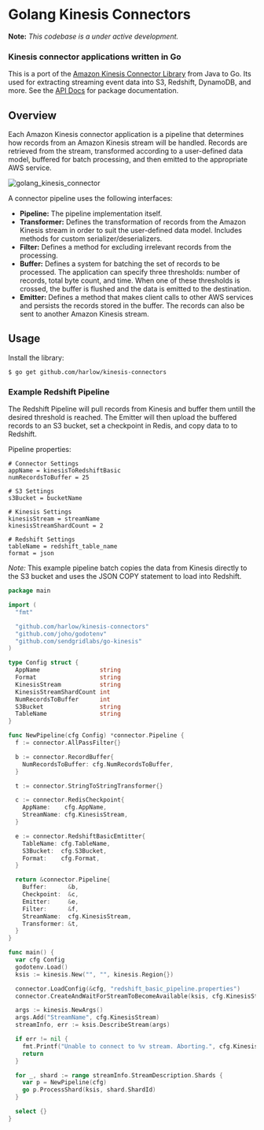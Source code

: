 # Golang Kinesis Connectors

__Note:__ _This codebase is a under active development._

### Kinesis connector applications written in Go

This is a port of the [Amazon Kinesis Connector Library][1] from Java to Go. Its used for extracting streaming event data
into S3, Redshift, DynamoDB, and more. See the [API Docs][2] for package documentation.

## Overview

Each Amazon Kinesis connector application is a pipeline that determines how records from an Amazon Kinesis stream will be handled. Records are retrieved from the stream, transformed according to a user-defined data model, buffered for batch processing, and then emitted to the appropriate AWS service.

![golang_kinesis_connector](https://cloud.githubusercontent.com/assets/739782/4262283/2ee2550e-3b97-11e4-8cd1-21a5d7ee0964.png)

A connector pipeline uses the following interfaces:

* __Pipeline:__ The pipeline implementation itself.
* __Transformer:__ Defines the transformation of records from the Amazon Kinesis stream in order to suit the user-defined data model. Includes methods for custom serializer/deserializers.
* __Filter:__ Defines a method for excluding irrelevant records from the processing.
* __Buffer:__ Defines a system for batching the set of records to be processed. The application can specify three thresholds: number of records, total byte count, and time. When one of these thresholds is crossed, the buffer is flushed and the data is emitted to the destination.
* __Emitter:__ Defines a method that makes client calls to other AWS services and persists the records stored in the buffer. The records can also be sent to another Amazon Kinesis stream.

## Usage

Install the library:

    $ go get github.com/harlow/kinesis-connectors

### Example Redshift Pipeline

The Redshift Pipeline will pull records from Kinesis and buffer them untill the desired threshold is reached. The Emitter will then upload the buffered records to an S3 bucket, set a checkpoint in Redis, and copy data to to Redshift.

Pipeline properties:

```
# Connector Settings
appName = kinesisToRedshiftBasic
numRecordsToBuffer = 25

# S3 Settings
s3Bucket = bucketName

# Kinesis Settings
kinesisStream = streamName
kinesisStreamShardCount = 2

# Redshift Settings
tableName = redshift_table_name
format = json
```

_Note:_ This example pipeline batch copies the data from Kinesis directly to the S3 bucket and uses the JSON COPY statement to load into Redshift.

```go
package main

import (
  "fmt"

  "github.com/harlow/kinesis-connectors"
  "github.com/joho/godotenv"
  "github.com/sendgridlabs/go-kinesis"
)

type Config struct {
  AppName                 string
  Format                  string
  KinesisStream           string
  KinesisStreamShardCount int
  NumRecordsToBuffer      int
  S3Bucket                string
  TableName               string
}

func NewPipeline(cfg Config) *connector.Pipeline {
  f := connector.AllPassFilter{}

  b := connector.RecordBuffer{
    NumRecordsToBuffer: cfg.NumRecordsToBuffer,
  }

  t := connector.StringToStringTransformer{}

  c := connector.RedisCheckpoint{
    AppName:    cfg.AppName,
    StreamName: cfg.KinesisStream,
  }

  e := connector.RedshiftBasicEmtitter{
    TableName: cfg.TableName,
    S3Bucket:  cfg.S3Bucket,
    Format:    cfg.Format,
  }

  return &connector.Pipeline{
    Buffer:      &b,
    Checkpoint:  &c,
    Emitter:     &e,
    Filter:      &f,
    StreamName:  cfg.KinesisStream,
    Transformer: &t,
  }
}

func main() {
  var cfg Config
  godotenv.Load()
  ksis := kinesis.New("", "", kinesis.Region{})

  connector.LoadConfig(&cfg, "redshift_basic_pipeline.properties")
  connector.CreateAndWaitForStreamToBecomeAvailable(ksis, cfg.KinesisStream, cfg.KinesisStreamShardCount)

  args := kinesis.NewArgs()
  args.Add("StreamName", cfg.KinesisStream)
  streamInfo, err := ksis.DescribeStream(args)

  if err != nil {
    fmt.Printf("Unable to connect to %v stream. Aborting.", cfg.KinesisStream)
    return
  }

  for _, shard := range streamInfo.StreamDescription.Shards {
    var p = NewPipeline(cfg)
    go p.ProcessShard(ksis, shard.ShardId)
  }

  select {}
}
```

[1]: https://github.com/awslabs/amazon-kinesis-connectors
[2]: http://godoc.org/github.com/harlow/kinesis-connectors
